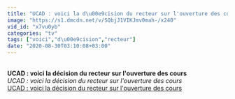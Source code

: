 ```yaml
---
title: "UCAD : voici la d\u00e9cision du recteur sur l'ouverture des cours"
image: "https://s1.dmcdn.net/v/SQbjJ1VIKJmv0mah-/x240"
vid_id: "x7vu0yb"
categories: "tv"
tags: ["voici","d\u00e9cision","recteur"]
date: "2020-08-30T03:10:08+03:00"
---
```

<br><b>UCAD : voici la décision du recteur sur l'ouverture des cours</b><br> <i>UCAD : voici la décision du recteur sur l'ouverture des cours</i><br> <u>UCAD : voici la décision du recteur sur l'ouverture des cours</u>
